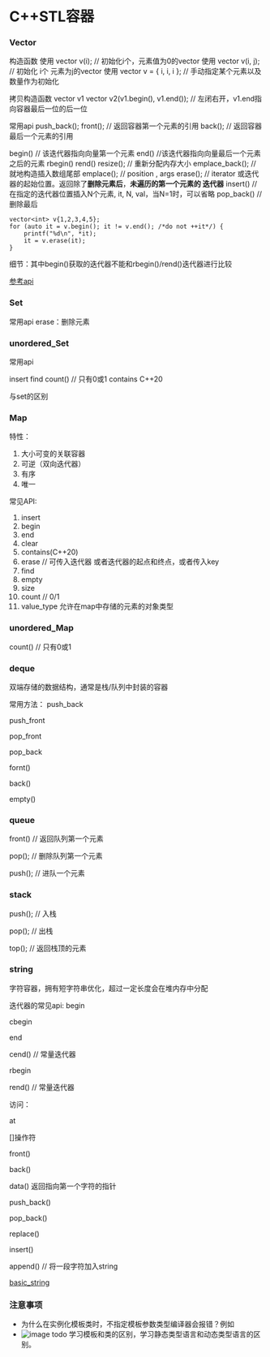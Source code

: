 
# C++STL容器

### Vector

构造函数
使用 vector<int> v(i); // 初始化i个，元素值为0的vector
使用 vector<int> v(i, j); // 初始化 i个 元素为j的vector
使用 vector<int> v = { i, i, i }; // 手动指定某个元素以及数量作为初始化

拷贝构造函数
vector<int> v1
vector<int> v2(v1.begin(), v1.end()); // 左闭右开，v1.end指向容器最后一位的后一位

常用api
push_back();
front(); // 返回容器第一个元素的引用
back(); // 返回容器最后一个元素的引用

begin() // 该迭代器指向向量第一个元素
end()  //该迭代器指向向量最后一个元素之后的元素
rbegin()
rend()
resize(); // 重新分配内存大小
emplace_back(); // 就地构造插入数组尾部
emplace(); // position , args
erase(); // iterator 或迭代器的起始位置。返回除了**删除元素后**，**未遍历的第一个元素的
迭代器**
insert() // 在指定的迭代器位置插入N个元素, it, N, val，当N=1时，可以省略
pop_back() // 删除最后


```
vector<int> v{1,2,3,4,5};
for (auto it = v.begin(); it != v.end(); /*do not ++it*/) {
    printf("%d\n", *it);
    it = v.erase(it);
}
```

细节：其中begin()获取的迭代器不能和rbegin()/rend()迭代器进行比较

[参考api](https://learn.microsoft.com/zh-cn/cpp/standard-library/vector-class?view=msvc-170)

### Set

常用api
erase：删除元素

### unordered_Set

常用api

insert
find
count() // 只有0或1
contains C++20

与set的区别

### Map

特性：
1. 大小可变的关联容器
2. 可逆（双向迭代器）
3. 有序
4. 唯一

常见API:

1. insert
2. begin
3. end
4. clear
5. contains(C++20)
6. erase // 可传入迭代器 或者迭代器的起点和终点，或者传入key
7. find
8. empty
9. size
10. count // 0/1
11. value_type 允许在map中存储的元素的对象类型


### unordered_Map

count() // 只有0或1

### deque
双端存储的数据结构，通常是栈/队列中封装的容器

常用方法：
push_back

push_front

pop_front

pop_back

fornt()

back()

empty()

### queue

front() // 返回队列第一个元素

pop(); // 删除队列第一个元素

push(); // 进队一个元素

### stack

push(); // 入栈

pop(); // 出栈

top(); // 返回栈顶的元素


### string

字符容器，拥有短字符串优化，超过一定长度会在堆内存中分配

迭代器的常见api:
begin

cbegin

end

cend() // 常量迭代器

rbegin

rend() // 常量迭代器

访问：

at

[]操作符

front()

back()

data() 返回指向第一个字符的指针

push_back() 

pop_back()

replace()

insert()

append() // 将一段字符加入string


[basic_string](https://en.cppreference.com/w/cpp/string/basic_string)

### 注意事项

- 为什么在实例化模板类时，不指定模板参数类型编译器会报错？例如
- ![image](https://github.com/user-attachments/assets/e57c4384-6b97-4a7b-952b-03e501cdad70)
todo 学习模板和类的区别，学习静态类型语言和动态类型语言的区别。


